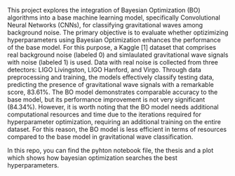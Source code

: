 This project explores the integration of Bayesian Optimization (BO) algorithms into a base machine learning model, specifically Convolutional Neural Networks (CNNs), for classifying
gravitational waves among background noise. The primary objective is to evaluate whether optizimizing hyperparameters using Bayesian Optimization enhances the performance of the base model.
For this purpose, a Kaggle [1] dataset that comprises real background noise (labeled 0) and simlaulated gravitational wave signals with noise (labeled 1) is used. Data with real noise is collected
from three detectors: LIGO Livingston, LIGO Hanford, and Virgo. Through data preprocessing and training, the models effectively classify testing data, predicting the presence of gravitational wave signals with a remarkable score, 83.61%. The BO model demonstrates comparable accuracy to the base model, but its performance improvement is not very significant (84.34%). However, it is worth noting that the BO model needs additional computational resources and time due to the iterations required for hyperparameter optimization, requiring an additional training on the entire dataset. For this reason, the BO model is less efficient in terms of resources compared to the base model in gravitational wave classification.

In this repo, you can find the pyhton notebook file, the thesis and a plot which shows how bayesian optimization searches the best hyperparameters.
